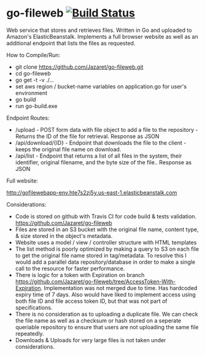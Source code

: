 # go-fileweb [![Build Status](https://travis-ci.org/Jazaret/go-fileweb.svg?branch=master)](https://travis-ci.org/Jazaret/go-fileweb)

Web service that stores and retrieves files. Written in Go and uploaded to Amazon's ElasticBeanstalk. Implements a full browser website as well as an additional endpoint that lists the files as requested. 

How to Compile/Run: 
* git clone https://github.com/Jazaret/go-fileweb.git
* cd go-fileweb
* go get -t -v ./...
* set aws region / bucket-name variables on application.go for user's environment
* go build
* run go-build.exe

Endpoint Routes:

* /upload - POST form data with file object to add a file to the repository - Returns the ID of the file for retrieval. Response as JSON
* /api/download/{ID} - Endpoint that downloads the file to the client - keeps the original file name on download.
* /api/list - Endpoint that returns a list of all files in the system, their identifier, original filename, and the byte size of the file.. Response as JSON

Full website: 

http://gofilewebapp-env.hte7s2zj5y.us-east-1.elasticbeanstalk.com

Considerations:
* Code is stored on github with Travis CI for code build & tests validation. https://github.com/Jazaret/go-fileweb
* Files are stored in an S3 bucket with the original file name, content type, & size stored in the object's metadata. 
* Website uses a model / view / controller structure with HTML templates
* The list method is poorly optimized by making a query to S3 on each file to get the original file name stored in tag/metadata. To resolve this I would add a parallel data repository/database in order to make a single call to the resource for faster performance.
* There is logic for a token with Expiration on branch https://github.com/Jazaret/go-fileweb/tree/AccessToken-With-Expiration. Implementation was not merged due to time. Has hardcoded expiry time of 7 days. Also would have liked to implement access using both file ID and file access token ID, but that was not part of specifications. 
* There is no consideration as to uploading a duplicate file. We can check the file name as well as a checksum or hash stored on a seperate queriable repository to ensure that users are not uploading the same file repeatedly. 
* Downloads & Uploads for very large files is not taken under considerations. 
